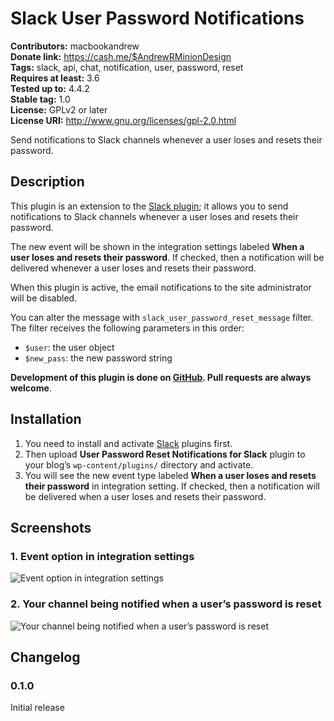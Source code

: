 # Slack User Password Notifications #
**Contributors:**      macbookandrew  
**Donate link:**       https://cash.me/$AndrewRMinionDesign  
**Tags:**              slack, api, chat, notification, user, password, reset  
**Requires at least:** 3.6  
**Tested up to:**      4.4.2  
**Stable tag:**        1.0  
**License:**           GPLv2 or later  
**License URI:**       http://www.gnu.org/licenses/gpl-2.0.html  

Send notifications to Slack channels whenever a user loses and resets their password.

## Description ##

This plugin is an extension to the [Slack plugin](http://wordpress.org/plugins/slack); it allows you to send notifications to Slack channels whenever a user loses and resets their password.

The new event will be shown in the integration settings labeled **When a user loses and resets their password**. If checked, then a notification will be delivered whenever a user loses and resets their password.

When this plugin is active, the email notifications to the site administrator will be disabled.

You can alter the message with `slack_user_password_reset_message` filter. The filter receives the following parameters in this order:

* `$user`: the user object
* `$new_pass`: the new password string

**Development of this plugin is done on [GitHub](https://github.com/macbookandrew/wp-slack-user-password-reset/). Pull requests are always welcome**.

## Installation ##

1. You need to install and activate [Slack](http://wordpress.org/plugins/slack) plugins first.
1. Then upload **User Password Reset Notifications for Slack** plugin to your blog’s `wp-content/plugins/` directory and activate.
1. You will see the new event type labeled **When a user loses and resets their password** in integration setting. If checked, then a notification will be delivered when a user loses and resets their password.

## Screenshots ##

### 1. Event option in integration settings ###
![Event option in integration settings](http://s.wordpress.org/extend/plugins/slack-user-password-notifications/screenshot-1.png)

### 2. Your channel being notified when a user’s password is reset ###
![Your channel being notified when a user’s password is reset](http://s.wordpress.org/extend/plugins/slack-user-password-notifications/screenshot-2.png)


## Changelog ##

### 0.1.0 ###
Initial release

